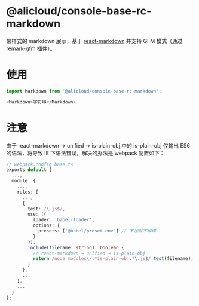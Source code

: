 @alicloud/console-base-rc-markdown
===

带样式的 markdown 展示，基于 [react-markdown] 并支持 GFM 模式（通过 [remark-gfm] 插件）。

# 使用

```typescript jsx
import Markdown from '@alicloud/console-base-rc-markdown';

<Markdown>字符串</Markdown>
```

# 注意

由于 react-markdown → unified → is-plain-obj 中的 is-plain-obj 仅输出 ES6 的语法，将导致 IE 下语法错误，解决的办法是 webpack 配置如下：

```ts
// webpack.config.base.ts
exports default {
  ...,
  module: {
    ...,
    rules: [
      ...,
      {
        test: /\.js$/,
        use: [{
          loader: 'babel-loader',
          options: {
            presets: ['@babel/preset-env'] // 不加就不编译..
          }
        }],
        include(filename: string): boolean {
          // react-markdown → unified → is-plain-obj
          return /node_modules\/.*is-plain-obj.*\.js$/.test(filename);
        }
      },
      ...
    ],
    ...
  }
};
```

[react-markdown]: https://github.com/remarkjs/react-markdown
[remark-gfm]: https://github.com/remarkjs/remark-gfm
